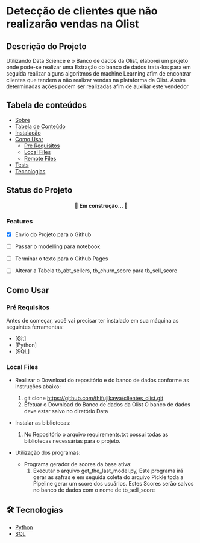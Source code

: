 # Detecção de clientes que não realizarão vendas na Olist

## Descrição do Projeto

Utilizando Data Science e o Banco de dados da Olist, elaborei um projeto onde pode-se realizar uma Extração do banco de dados trata-los para em seguida realizar alguns algoritmos de machine Learning afim de encontrar clientes que tendem a não realizar vendas na plataforma da Olist. Assim determinadas ações podem ser realizadas afim de auxiliar este vendedor

## Tabela de conteúdos

* [Sobre](#sobre)
* [Tabela de Conteúdo](#tabela_de_conteudo)
* [Instalação](#instalacao)
* [Como Usar](#como_usar)
    * [Pre Requisitos](#pre-requisitos)
    * [Local Files](#local-files)
    * [Remote Files](#remote-files)
* [Tests](#testes)
* [Tecnologias](#tecnologias)


## Status do Projeto
<h4 align="center">
    🚧 Em construção... 🚧

### Features
- [x] Envio do Projeto para o Github
- [ ] Passar o modelling para notebook
- [ ] Terminar o texto para o Github Pages
- [ ] Alterar a Tabela  tb_abt_sellers, tb_churn_score para tb_sell_score


## Como Usar <a name="como_usar"></a>

### Pré Requisitos <a name="pre-requisitos"></a>
Antes de começar, você vai precisar ter instalado em sua máquina as seguintes ferramentas:
- [Git]
- [Python]
- [SQL]

### Local Files <a name="local-files"></a>
* Realizar o Download do repositório e do banco de dados conforme as instruções abaixo:
    1. git clone https://github.com/thifujikawa/clientes_olist.git
    2. Efetuar o Download do Banco de dados da Olist O banco de dados deve estar salvo no diretório Data

* Instalar as bibliotecas:
    1. No Repositório o arquivo requirements.txt possui todas as bibliotecas necessárias para o projeto.

* Utilização dos programas:
    * Programa gerador de scores da base ativa:
        1. Executar o arquivo get_the_last_model.py, Este programa irá gerar as safras e em seguida coleta do arquivo Pickle toda a Pipeline gerar um score dos usuários. Estes Scores serão salvos no banco de dados com o nome de tb_sell_score


## 🛠 Tecnologias <a name="tecnologias"></a>

- [Python](https://www.python.org)
- [SQL]()
